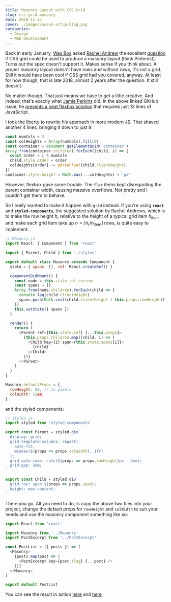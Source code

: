 ```yaml
---
title: Masonry Layout with CSS Grid
slug: css-grid-masonry
date: 2018-11-14
cover: ./images/ocean-artup-blog.png
categories:
  - Design
  - Web Development
---
```


Back in early January, [Wes Bos](https://github.com/wesbos) asked [Rachel Andrew](https://github.com/rachelandrew) the excellent [question](https://github.com/rachelandrew/cssgrid-ama/issues/19) if CSS grid could be used to produce a masonry layout (think Pinterest). Turns out the spec doesn't support it. Makes sense if you think about. A proper masonry layout doesn't have rows and without rows, it's not a grid. Still it would have been cool if CSS grid had you covered, anyway. At least for now though, that is late 2018, almost 2 years after the question. It still doesn't.

No matter though. That just means we have to get a little creative. And indeed, that's exactly what [Jamie Perkins](https://github.com/inorganik) did. In the above linked GitHub issue, he [presents a neat flexbox solution](https://codepen.io/inorganik/pen/pREYPJ) that requires just 13 lines of JavaScript.

I took the liberty to rewrite his approach in more modern JS. That shaved another 4 lines, bringing it down to just 9:

```javascript
const numCols = 3
const colHeights = Array(numCols).fill(0)
const container = document.getElementById('container')
Array.from(container.children).forEach((child, i) => {
  const order = i % numCols
  child.style.order = order
  colHeights[order] += parseFloat(child.clientHeight)
})
container.style.height = Math.max(...colHeights) + 'px'
```

However, flexbox gave some trouble. The `flex` items kept disregarding the parent container width, causing massive overflows. Not pretty and I couldn't get them to behave.

So I really wanted to make it happen with `grid` instead. If you're using **`react`** and **`styled-components`**, the suggested solution by Rachel Andrews, which is to make the row height $h_\text{r}$ relative to the height of a typical grid item $h_\text{item}$ and make each grid item take up $n = \lceil h_\text{r}/h_\text{item}\rceil$ rows, is quite easy to implement:

```javascript
// Masonry.js
import React, { Component } from 'react'

import { Parent, Child } from './styles'

export default class Masonry extends Component {
  state = { spans: [], ref: React.createRef() }

  componentDidMount() {
    const node = this.state.ref.current
    const spans = []
    Array.from(node.children).forEach(child => {
      console.log(child.clientHeight)
      spans.push(Math.ceil(child.clientHeight / this.props.rowHeight))
    })
    this.setState({ spans })
  }

  render() {
    return (
      <Parent ref={this.state.ref} {...this.props}>
        {this.props.children.map((child, i) => (
          <Child key={i} span={this.state.spans[i]}>
            {child}
          </Child>
        ))}
      </Parent>
    )
  }
}

Masonry.defaultProps = {
  rowHeight: 50, // in pixels
  colWidth: 15em,
}
```

and the styled components:

```javascript
// styles.js
import styled from 'styled-components'

export const Parent = styled.div`
  display: grid;
  grid-template-columns: repeat(
    auto-fit,
    minmax(${props => props.colWidth}, 1fr)
  );
  grid-auto-rows: calc(${props => props.rowHeight}px - 2em);
  grid-gap: 2em;
`

export const Child = styled.div`
  grid-row: span ${props => props.span};
  height: max-content;
`
```

There you go. All you need to do, is copy the above two files into your project, change the default props for `rowHeight` and `colWidth` to suit your needs and use the masonry component something like so:

```javascript
import React from 'react'

import Masonry from '../Masonry'
import PostExcerpt from '../PostExcerpt'

const PostList = ({ posts }) => (
  <Masonry>
    {posts.map(post => (
      <PostExcerpt key={post.slug} {...post} />
    ))}
  </Masonry>
)

export default PostList
```

You can see the result in action [here](https://ocean-artup.eu/blog) and [here](https://studenten-bilden-schueler.de/blog).
